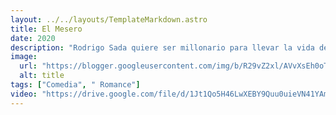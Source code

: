 ```yaml
---
layout: ../../layouts/TemplateMarkdown.astro
title: El Mesero
date: 2020
description: "Rodrigo Sada quiere ser millonario para llevar la vida de lujo y sofisticación que ve en los clientes del restaurante en el que trabaja. Su ambición lo lleva a tomar una ruta fácil para tratar de conseguir lo que quiere."
image:
  url: "https://blogger.googleusercontent.com/img/b/R29vZ2xl/AVvXsEh0oTBCYbjzc5vZJ6T-DBbqbYGUGMmrJT9y2g5srBooBXdzqCYIsbDiYe6otdSO_0Bz7CeLTz3v_esDhJywvUTymDh4amwjboGh2xTUKP0NA1y6rSUQXuWRjGU2f-1VvM5nytv06em2g10V/s320/El_mesero-540936064-large.jpg"
  alt: title
tags: ["Comedia", " Romance"]
video: "https://drive.google.com/file/d/1Jt1Qo5H46LwXEBY9Quu0uieVN41YAmzj/preview"
---
```

